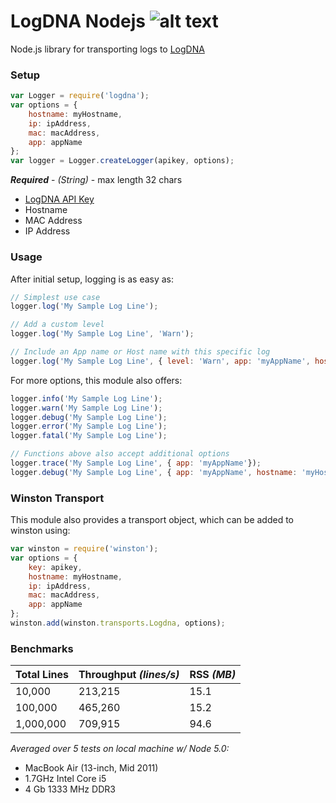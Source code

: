 # LogDNA Nodejs ![alt text](https://avatars0.githubusercontent.com/u/17461937?v=3&s=200 "LogDNA")
Node.js library for transporting logs to [LogDNA](https://app.logdna.com/logs/view)


### Setup
```javascript
var Logger = require('logdna');
var options = {
    hostname: myHostname,
    ip: ipAddress,
    mac: macAddress,
    app: appName
};
var logger = Logger.createLogger(apikey, options);
```
_**Required**_ - *(String)* - max length 32 chars
* [LogDNA API Key](https://app.logdna.com/manage/profile) 
* Hostname
* MAC Address
* IP Address

### Usage

After initial setup, logging is as easy as:
```javascript
// Simplest use case
logger.log('My Sample Log Line');

// Add a custom level
logger.log('My Sample Log Line', 'Warn');

// Include an App name or Host name with this specific log
logger.log('My Sample Log Line', { level: 'Warn', app: 'myAppName', hostname: 'myHostname'});
```

For more options, this module also offers:
```javascript
logger.info('My Sample Log Line');
logger.warn('My Sample Log Line');
logger.debug('My Sample Log Line');
logger.error('My Sample Log Line');
logger.fatal('My Sample Log Line');

// Functions above also accept additional options
logger.trace('My Sample Log Line', { app: 'myAppName'});
logger.debug('My Sample Log Line', { app: 'myAppName', hostname: 'myHostname'});
```


### Winston Transport

This module also provides a transport object, which can be added to winston using:

```javascript
var winston = require('winston');
var options = {
    key: apikey,
    hostname: myHostname,
    ip: ipAddress,
    mac: macAddress,
    app: appName
};
winston.add(winston.transports.Logdna, options);
```



### Benchmarks
| **Total Lines** | **Throughput** *(lines/s)* | **RSS** *(MB)* |
|-----------------|----------------------------|----------------|
|      10,000     |          213,215           |      15.1      |
|      100,000    |          465,260           |      15.2      |
|      1,000,000  |          709,915           |      94.6      |

   *Averaged over 5 tests on local machine w/ Node 5.0:*
   * MacBook Air (13-inch, Mid 2011)
   * 1.7GHz Intel Core i5
   * 4 Gb 1333 MHz DDR3
